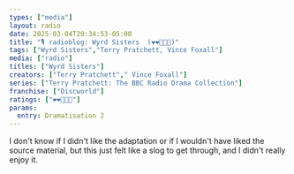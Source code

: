 ```yaml
---
types: ["media"]
layout: radio
date: 2025-03-04T20:34:53-05:00
title: "🎙️ radioblog: Wyrd Sisters  (❤️❤️🖤🖤🖤)"
tags: ["Wyrd Sisters","Terry Pratchett, Vince Foxall"]
media: ["radio"]
titles: ["Wyrd Sisters"]
creators: ["Terry Pratchett"," Vince Foxall"]
series: ["Terry Pratchett: The BBC Radio Drama Collection"]
franchise: ["Discworld"]
ratings: ["❤️❤️🖤🖤🖤"]
params:
  entry: Dramatisation 2
---
```


I don't know if I didn't like the adaptation or if I wouldn't have liked the source material, but this just felt like a slog to get through, and I didn't really enjoy it.
